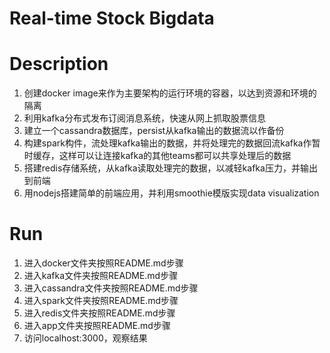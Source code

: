 # Real-time Stock Bigdata

# Description
1. 创建docker image来作为主要架构的运行环境的容器，以达到资源和环境的隔离
2. 利用kafka分布式发布订阅消息系统，快速从网上抓取股票信息
3. 建立一个cassandra数据库，persist从kafka输出的数据流以作备份
4. 构建spark构件，流处理kafka输出的数据，并将处理完的数据回流kafka作暂时缓存，这样可以让连接kafka的其他teams都可以共享处理后的数据
5. 搭建redis存储系统，从kafka读取处理完的数据，以减轻kafka压力，并输出到前端
6. 用nodejs搭建简单的前端应用，并利用smoothie模版实现data visualization

# Run
1. 进入docker文件夹按照README.md步骤
2. 进入kafka文件夹按照README.md步骤
3. 进入cassandra文件夹按照README.md步骤
4. 进入spark文件夹按照README.md步骤
5. 进入redis文件夹按照README.md步骤
6. 进入app文件夹按照README.md步骤
7. 访问localhost:3000，观察结果
